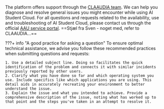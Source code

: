 The platform offers support through the [CLAAUDIA team](https://www.researcher.aau.dk/contact/claaudia). We can help you diagnose and resolve general issues you might encounter while using AI Student Cloud. For all questions and requests related to the availability, use and troubleshooting of AI Student Cloud, please contact us through the official [AAU service portal](https://www.serviceportal.aau.dk/). ==Stjæl fra Sven - noget med, refer to CLAAUDIA...==

???+ info "A good practice for asking a question"
    To ensure optimal technical assistance, we advise you follow these recommended practices when submitting questions and requests:

    1. Use a detailed subject line. Doing so facilitates the quick identification of the problem and connects it with similar incidents previously reported by other users.
    2. Clarify what you have done so far and which operating system you use. Include specifics like which applications you are using. This detail aids in accurately recreating your environment to better understand the issue.
    3. Explain the issue and what you intended to achieve. Provide a comprehensive description of the issue, noting what has worked up to that point and the steps you've taken in an attempt to resolve it.